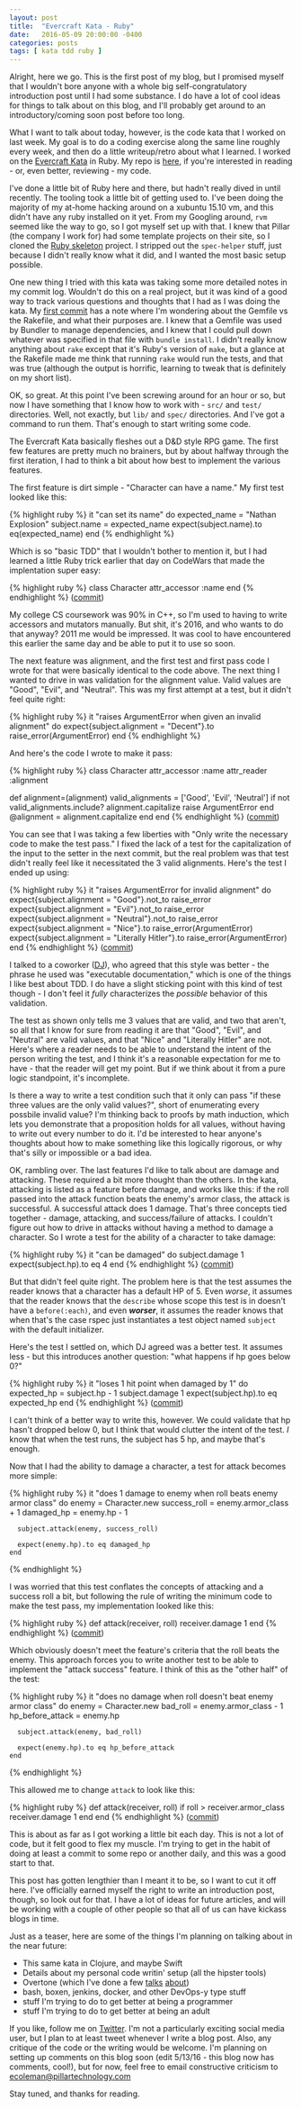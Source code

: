 ```yaml
---
layout: post
title:  "Evercraft Kata - Ruby"
date:   2016-05-09 20:00:00 -0400
categories: posts 
tags: [ kata tdd ruby ]
---
```


Alright, here we go. This is the first post of my blog, but I promised myself
that I wouldn't bore anyone with a whole big self-congratulatory introduction
post until I had some substance. I do have a lot of cool ideas for things to
talk about on this blog, and I'll probably get around to an introductory/coming
soon post before too long.

What I want to talk about today, however, is the code kata that I worked on last
week. My goal is to do a coding exercise along the same line roughly every week,
and then do a little writeup/retro about what I learned. I worked on the
[Evercraft Kata](https://github.com/PuttingTheDnDInTDD/EverCraft-Kata) in Ruby.
My repo is [here](https://github.com/epiccoleman/evercraft-ruby/commits/master),
if you're interested in reading - or, even better, reviewing - my code. 

I've done a little bit of Ruby here and there, but hadn't really dived
in until recently. The tooling took a little bit of getting used to. I've been
doing the majority of my at-home hacking around on a xubuntu 15.10 vm, and this
didn't have any ruby installed on it yet. From my Googling around, `rvm` seemed
like the way to go, so I got myself set up with that. I knew that Pillar (the
company I work for) had some template projects on their site, so I cloned the
[Ruby skeleton](https://github.com/PillarTechnology/ruby-skeleton) project. I
stripped out the `spec-helper` stuff, just because I didn't really know what it
did, and I wanted the most basic setup possible. 

One new thing I tried with this kata was taking some more detailed notes in my
commit log. Wouldn't do this on a real project, but it was kind of a good way to
track various questions and thoughts that I had as I was doing the kata. My
[first
commit](https://github.com/epiccoleman/evercraft-ruby/commit/436a3efb4a3bb71bf45c3f1a02bb13634aa2e1b3)
has a note where I'm wondering about the Gemfile vs the Rakefile, and what their
purposes are. I knew that a Gemfile was used by Bundler to manage dependencies,
and I knew that I could pull down whatever was specified in that file with
`bundle install`. I didn't really know anything about `rake` except that it's
Ruby's version of `make`, but a glance at the Rakefile made me think that
running `rake` would run the tests, and that was true (although the output is
horrific, learning to tweak that is definitely on my short list).

OK, so great. At this point I've been screwing around for an hour or so, but now
I have something that I know how to work with - `src/` and `test/` directories.
Well, not exactly, but `lib/` and `spec/` directories. And I've got a command to
run them. That's enough to start writing some code.

The Evercraft Kata basically fleshes out a D&D style RPG game. The first few
features are pretty much no brainers, but by about halfway through the first
iteration, I had to think a bit about how best to implement the various
features.

The first feature is dirt simple - "Character can have a name." My first test
looked like this: 

{% highlight ruby %}
  it "can set its name" do
    expected_name = "Nathan Explosion"
    subject.name = expected_name 
    expect(subject.name).to eq(expected_name)
  end
{% endhighlight %}

Which is so "basic TDD" that I wouldn't bother to mention it, but I had learned
a little Ruby trick earlier that day on CodeWars that made the implentation 
super easy:

{% highlight ruby %}
class Character
  attr_accessor :name
end
{% endhighlight %}
([commit](https://github.com/epiccoleman/evercraft-ruby/commit/e338088d03c7b88bd613aa505ede51aac5836cb0))

My college CS coursework was 90% in C++, so I'm used to having to write
accessors and mutators manually. But shit, it's 2016, and who wants to do that
anyway? 2011 me would be impressed. It was cool to have encountered this earlier
the same day and be able to put it to use so soon.

The next feature was alignment, and the first test and first pass code I wrote
for that were basically identical to the code above. The next thing I wanted to
drive in was validation for the alignment value. Valid values are "Good",
"Evil", and "Neutral". This was my first attempt at a test, but it didn't feel
quite right: 
 
{% highlight ruby %}
  it "raises ArgumentError when given an invalid alignment" do
    expect{subject.alignment = "Decent"}.to raise_error(ArgumentError)
  end
{% endhighlight %}

And here's the code I wrote to make it pass: 

{% highlight ruby %}
class Character
  attr_accessor :name
  attr_reader :alignment

  def alignment=(alignment) 
    valid_alignments = ['Good', 'Evil', 'Neutral']
    if not valid_alignments.include? alignment.capitalize
      raise ArgumentError
    end
    @alignment = alignment.capitalize
  end
end
{% endhighlight %}
([commit](https://github.com/epiccoleman/evercraft-ruby/commit/cc123322f55cf2f254d556c2647fc8d9aef87205))

You can see that I was taking a few liberties with "Only write the necessary
code to make the test pass." I fixed the lack of a test for the capitalization
of the input to the setter in the next commit, but the real problem was that test didn't really feel
like it necessitated the 3 valid alignments. Here's the test I ended up using: 

{% highlight ruby %}
  it "raises ArgumentError for invalid alignment" do
    expect{subject.alignment = "Good"}.not_to raise_error
    expect{subject.alignment = "Evil"}.not_to raise_error
    expect{subject.alignment = "Neutral"}.not_to raise_error
    expect{subject.alignment = "Nice"}.to raise_error(ArgumentError)
    expect{subject.alignment = "Literally Hitler"}.to raise_error(ArgumentError)
  end
{% endhighlight %}
([commit](https://github.com/epiccoleman/evercraft-ruby/commit/89d0d8f2ed61995490fcc4c3a8a1a230c7be68fe))

I talked to a coworker ([DJ](https://twitter.com/ddaugher)), who agreed that this
style was better - the phrase he used was "executable documentation," which is
one of the things I like best about TDD. I do have a slight sticking point with
this kind of test though - I don't feel it _fully_ characterizes the _possible_
behavior of this validation. 

The test as shown only tells me 3 values that are valid, and two that aren't, so all that I know for sure from reading it are that
"Good", "Evil", and "Neutral" are valid values, and that "Nice" and "Literally
Hitler" are not. Here's where a reader needs to be able to understand the intent
of the person writing the test, and I think it's a reasonable expectation for me
to have - that the reader will get my point. But if we think about it from a pure
logic standpoint, it's incomplete. 

Is there a way to write a test condition such
that it only can pass "if these three values are the only valid values?", short
of enumerating every possbile invalid value? I'm thinking
back to proofs by math induction, which lets you demonstrate that a proposition holds for all values, without 
having to write out every number to do it. I'd be interested to hear anyone's
thoughts about how to make something like this logically rigorous, or why that's
silly or impossible or a bad idea. 

OK, rambling over. The last features I'd like to talk about are damage and attacking. These
required a bit more thought than the others. In the kata, attacking is listed as
a feature before damage, and works like this: if the roll passed into the attack
function beats the enemy's armor class, the attack is successful. A successful attack does 1 damage. That's three
concepts tied together - damage, attacking, and success/failure of attacks. I couldn't figure out how to drive in attacks
without having a method to damage a character. So I wrote a test for the ability
of a character to take damage:

{% highlight ruby %}
  it "can be damaged" do 
    subject.damage 1
    expect(subject.hp).to eq 4 
  end
{% endhighlight %}
([commit](https://github.com/epiccoleman/evercraft-ruby/blob/6fc3c83c5c4d25adfbf3657eb2bb64dcdcfeb7d3/spec/character_spec.rb))

But that didn't feel quite right. The problem here is that the test assumes the
reader knows that a character has a default HP of 5. Even _worse_, it assumes
that the reader knows that the `describe` whose scope this test is in doesn't
have a `before(:each)`, and even _**worser**_, it assumes the reader knows that
when that's the case rspec just instantiates a test object named `subject` with
the default initializer. 

Here's the test I settled on, which DJ agreed was a better test. It assumes
less - but this introduces another question: "what happens if hp goes below 0?"

{% highlight ruby %}
  it "loses 1 hit point when damaged by 1" do 
    expected_hp = subject.hp - 1 
    subject.damage 1
    expect(subject.hp).to eq expected_hp 
  end 
{% endhighlight %}
([commit](https://github.com/epiccoleman/evercraft-ruby/blob/89d0d8f2ed61995490fcc4c3a8a1a230c7be68fe/spec/character_spec.rb))

I can't think of a better way to write this, however. We could validate that hp
hasn't dropped below 0, but I think that would clutter the intent of the test.
_I_ know that when the test runs, the subject has 5 hp, and maybe that's enough. 

Now that I had the ability to damage a character, a test for attack becomes more
simple:

{% highlight ruby %}
it "does 1 damage to enemy when roll beats enemy armor class" do
      enemy = Character.new
      success_roll = enemy.armor_class + 1
      damaged_hp = enemy.hp - 1 

      subject.attack(enemy, success_roll)
      
      expect(enemy.hp).to eq damaged_hp 
    end
{% endhighlight %}

I was worried that this test conflates the concepts of attacking and a success
roll a bit, but following the rule of writing the minimum code to make the
test pass, my implementation looked like this: 

{% highlight ruby %}
 def attack(receiver, roll)
    receiver.damage 1
  end
{% endhighlight %}
([commit](https://github.com/epiccoleman/evercraft-ruby/commit/fece034c2f4b088e3becc77f37d8e924f7278ca1))

Which obviously doesn't meet the feature's criteria that the roll beats the
enemy. This approach forces you to write another test to be able to implement
the "attack success" feature. I think of this as the "other half" of the test:

{% highlight ruby %}
    it "does no damage when roll doesn't beat enemy armor class" do 
      enemy = Character.new 
      bad_roll = enemy.armor_class - 1 
      hp_before_attack = enemy.hp

      subject.attack(enemy, bad_roll)

      expect(enemy.hp).to eq hp_before_attack
    end
{% endhighlight %}

This allowed me to change `attack` to look like this: 
 
{% highlight ruby %}
  def attack(receiver, roll)
    if roll > receiver.armor_class
      receiver.damage 1
    end
  end
{% endhighlight %}
([commit](https://github.com/epiccoleman/evercraft-ruby/blob/c3cf74eb09e0ac20771bb29c1e31a92a0701b12e/lib/character.rb))

This is about as far as I got working a little bit each day. This is not a
lot of code, but it felt good to flex my muscle. I'm trying to get in the habit
of doing at least a commit to some repo or another daily, and this was a good
start to that. 

This post has gotten lengthier than I meant it to be, so I want to cut it off
here. I've officially earned myself the right to write an introduction post, though, so
look out for that. I have a lot of ideas for future articles, and will be working
with a couple of other people so that all of us can have kickass blogs in time.

Just as a teaser, here are some of the things I'm planning on talking about in
the near future:

* This same kata in Clojure, and maybe Swift
* Details about my personal code writin' setup (all the hipster tools)
* Overtone (which I've done a few
  [talks](https://github.com/epiccoleman/pillarcon-overtone-lightning-talk)
[about](https://github.com/epiccoleman/overtone-columbus-clojure))
* bash, boxen, jenkins, docker, and other DevOps-y type stuff 
* stuff I'm trying to do to get better at being a programmer
* stuff I'm trying to do to get better at being an adult

If you like, follow me on
[Twitter](https://twitter.com/EpicColeman). I'm not a particularly exciting
social media user, but I plan to at least tweet whenever I write a blog post. 
Also, any critique of the code or the writing would be welcome. I'm planning on setting 
up comments on this blog soon (edit 5/13/16 - this blog now has comments, cool!), but for now, feel free to email constructive criticism
to [ecoleman@pillartechnology.com](mailto:ecoleman@pillartechnology.com)

Stay tuned, and thanks for reading.
